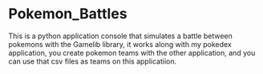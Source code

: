 # Pokemon_Battles
This is a python application console that simulates a battle between pokemons with the Gamelib library, it works along with my pokedex application,  you create pokemon teams with the other application, and you can use that csv files as teams on this applicatiion.
